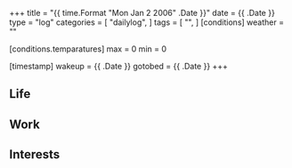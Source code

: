 +++
title = "{{ time.Format "Mon Jan 2 2006" .Date }}"
date =  {{ .Date }}
type = "log"
categories = [ "dailylog", ]
tags = [
    "",
]
[conditions]
weather = ""

[conditions.temparatures]
max = 0
min = 0

[timestamp]
wakeup = {{ .Date }}
gotobed = {{ .Date }}
+++

## Life

## Work

## Interests